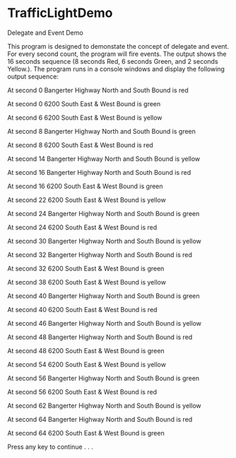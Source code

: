 # TrafficLightDemo
Delegate and Event Demo

This program is designed to demonstate the concept of delegate and event. For every second count, the program will fire events. The output shows the 16 seconds sequence (8 seconds Red, 6 seconds Green, and 2 seconds Yellow.). The program runs in a console windows and display the following output sequence:

At second 0 Bangerter Highway North and South Bound is red

At second 0 6200 South East & West Bound is green

At second 6 6200 South East & West Bound is yellow

At second 8 Bangerter Highway North and South Bound is green

At second 8 6200 South East & West Bound is red

At second 14 Bangerter Highway North and South Bound is yellow

At second 16 Bangerter Highway North and South Bound is red

At second 16 6200 South East & West Bound is green

At second 22 6200 South East & West Bound is yellow

At second 24 Bangerter Highway North and South Bound is green

At second 24 6200 South East & West Bound is red

At second 30 Bangerter Highway North and South Bound is yellow

At second 32 Bangerter Highway North and South Bound is red

At second 32 6200 South East & West Bound is green

At second 38 6200 South East & West Bound is yellow

At second 40 Bangerter Highway North and South Bound is green

At second 40 6200 South East & West Bound is red

At second 46 Bangerter Highway North and South Bound is yellow

At second 48 Bangerter Highway North and South Bound is red

At second 48 6200 South East & West Bound is green

At second 54 6200 South East & West Bound is yellow

At second 56 Bangerter Highway North and South Bound is green

At second 56 6200 South East & West Bound is red

At second 62 Bangerter Highway North and South Bound is yellow

At second 64 Bangerter Highway North and South Bound is red

At second 64 6200 South East & West Bound is green

Press any key to continue . . .
